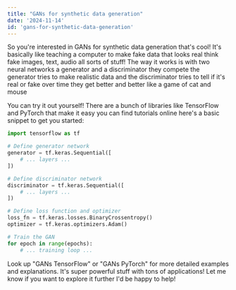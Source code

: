 ```yaml
---
title: "GANs for synthetic data generation"
date: '2024-11-14'
id: 'gans-for-synthetic-data-generation'
---
```


So you're interested in GANs for synthetic data generation that's cool!  It's basically like teaching a computer to make fake data that looks real  think fake images, text, audio  all sorts of stuff!  The way it works is with two neural networks  a generator and a discriminator  they compete  the generator tries to make realistic data and the discriminator tries to tell if it's real or fake  over time they get better and better  like a game of cat and mouse  

You can try it out yourself!  There are a bunch of libraries like TensorFlow and PyTorch that make it easy  you can find tutorials online  here's a basic snippet to get you started:

```python
import tensorflow as tf

# Define generator network
generator = tf.keras.Sequential([
    # ... layers ...
])

# Define discriminator network
discriminator = tf.keras.Sequential([
    # ... layers ...
])

# Define loss function and optimizer
loss_fn = tf.keras.losses.BinaryCrossentropy()
optimizer = tf.keras.optimizers.Adam()

# Train the GAN
for epoch in range(epochs):
    # ... training loop ...
```

Look up "GANs TensorFlow" or "GANs PyTorch" for more detailed examples and explanations.  It's super powerful stuff with tons of applications!  Let me know if you want to explore it further  I'd be happy to help!
